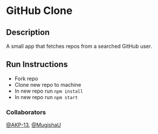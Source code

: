 # GitHub Clone

## Description

A small app that fetches repos from a searched GitHub user.

## Run Instructions

- Fork repo
- Clone new repo to machine
- In new repo run `npm install`
- In new repo run `npm start`

### Collaborators

[@AKP-13](https://github.com/AKP-13), [@MugishaU](https://github.com/MugishaU)
